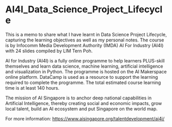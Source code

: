 # AI4I_Data_Science_Project_Lifecycle
This is a memo to share what I have learnt in Data Science Project Lifecycle, capturing the learning objectives as well as my personal notes. The course is by Infocomm Media Development Authority (IMDA) AI For Industry (AI4I) with 24 slides compiled by LIM Tern Poh.

AI for Industry (AI4I) is a fully online programme to help learners PLUS-skill themselves and learn data science, machine learning, artificial intelligence and visualization in Python. The programme is hosted on the AI Makerspace online platform. DataCamp is used as a resource to support the learning required to complete the programme. The total estimated course learning time is at least 140 hours.

The mission of AI Singapore is to anchor deep national capabilities in Artificial Intelligence, thereby creating social and economic impacts, grow local talent, build an AI ecosystem and put Singapore on the world map.

For more information: https://www.aisingapore.org/talentdevelopment/ai4i/
